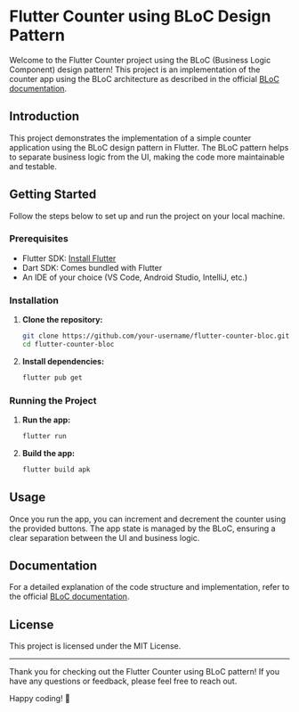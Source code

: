 # Flutter Counter using BLoC Design Pattern

Welcome to the Flutter Counter project using the BLoC (Business Logic Component) design pattern! This project is an implementation of the counter app using the BLoC architecture as described in the official [BLoC documentation](https://bloclibrary.dev/tutorials/flutter-counter/).

## Introduction

This project demonstrates the implementation of a simple counter application using the BLoC design pattern in Flutter. The BLoC pattern helps to separate business logic from the UI, making the code more maintainable and testable.

## Getting Started

Follow the steps below to set up and run the project on your local machine.

### Prerequisites

- Flutter SDK: [Install Flutter](https://flutter.dev/docs/get-started/install)
- Dart SDK: Comes bundled with Flutter
- An IDE of your choice (VS Code, Android Studio, IntelliJ, etc.)

### Installation

1. **Clone the repository:**

   ```bash
   git clone https://github.com/your-username/flutter-counter-bloc.git
   cd flutter-counter-bloc
   ```

2. **Install dependencies:**

   ```bash
   flutter pub get
   ```

### Running the Project

1. **Run the app:**

   ```bash
   flutter run
   ```

2. **Build the app:**

   ```bash
   flutter build apk
   ```

## Usage

Once you run the app, you can increment and decrement the counter using the provided buttons. The app state is managed by the BLoC, ensuring a clear separation between the UI and business logic.

## Documentation

For a detailed explanation of the code structure and implementation, refer to the official [BLoC documentation](https://bloclibrary.dev/tutorials/flutter-counter/).

## License

This project is licensed under the MIT License.

---

Thank you for checking out the Flutter Counter using BLoC pattern! If you have any questions or feedback, please feel free to reach out.

Happy coding! 🚀
